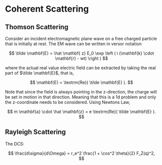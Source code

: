 # Coherent Scattering

## Thomson Scattering

Consider an incident electromagnetic plane wave on a free charged particle that is initially at rest. The EM wave can be written in versor notation

$$
\tilde \mathbf{E} = \hat \mathbf{ z} E_0 \exp \left ( 
i (\mathbf{k} \cdot \mathbf{r} - wt)
\right )
$$

where the actual real value electric field can be extracted by taking the real part of $\tilde \mathbf{E}$, that is,

$$
\mathbf{E} = \textrm{Re}(
    \tilde \mathbf{E}
).
$$

Note that since the field is always pointing in the z-direction, the charge will be set in motion in that direction. Meaning that this is a 1d problem and only the z-coordinate needs to be considered. Using Newtons Law,

$$
m  \mathbf{a} \cdot \hat \mathbf{z} = e \textrm{Re}(
    \tilde \mathbf{E}
).
$$


## Rayleigh Scattering

The DCS:

$$
        \frac{d\sigma}{d\Omega} 
        =
        r_e^2 \frac{1 + \cos^2 \theta}{2} F_Z(q)^2,
$$